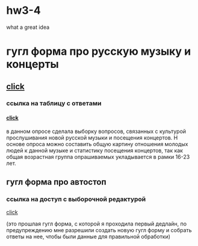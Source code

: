 # hw3-4
what a great idea




# гугл форма про русскую музыку и концерты
## [click](https://docs.google.com/forms/d/1xGPc17TFsDaRYLZwoj6R8KOTrC4qCmhypPUk23v-cMg/edit)

### ссылка на таблицу с ответами
#### [click](https://docs.google.com/spreadsheets/d/122lwid1DuOKu816sPqyLPqL5cWJytKvoOdIpnXScjik/edit#gid=1132889904)

в данном опросе  сделала выборку вопросов, связанных с культурой прослушивания новой русской музыки и посещения концертов. Н основе опроса можно составить общую картину отношения молодых людей к данной музыке и статистику посещения концертов, так как общая возрастная группа опрашиваемых укладывается в рамки 16-23 лет.




## гугл форма про автостоп
### ссылка на доступ с выборочной редактурой
[click](https://docs.google.com/forms/d/1-D3aqcCpsN3gBbn10cULoaJpRRAw7qJXmz_ZdTy1JOk/edit?usp=sharing)

(это прошлая гугл форма, с которой я проходила первый дедлайн, по предупреждению мне разрешили создать новую гугл форму и собрать ответы на нее, чтобы были данные для правильной обработки)
